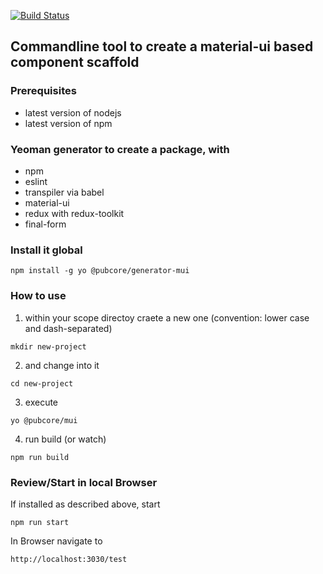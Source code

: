 [![Build Status](https://travis-ci.org/pubcore/generator-mui.svg?branch=master)](https://travis-ci.org/pubcore/generator-mui)

## Commandline tool to create a material-ui based component scaffold

### Prerequisites
* latest version of nodejs
* latest version of npm

### Yeoman generator to create a package, with
* npm
* eslint
* transpiler via babel
* material-ui
* redux with redux-toolkit
* final-form

### Install it global
```
npm install -g yo @pubcore/generator-mui
```
### How to use
1) within your scope directoy craete a new one (convention: lower case and dash-separated)
```
mkdir new-project
```
2) and change into it
```
cd new-project
```
3) execute
```
yo @pubcore/mui
```
4) run build (or watch)
```
npm run build
```

### Review/Start in local Browser
If installed as described above, start
```
npm run start
```
In Browser navigate to
```
http://localhost:3030/test
```
